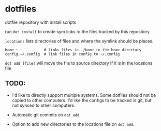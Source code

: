 dotfiles
========

dotfile repository with install scripts


run `dot install` to create sym links to the files tracked by this repository

`locations` lists directories of files and where the symlink should be places.

```
home ~            # links files in ./home to the home directory
config ~/.config  # link files in config to ~/.config
```

`dot add [file]` will move the file to source directory if it is in the locations file

## TODO:
 - I'd like to directly support multiple systems. Some dotfiles should not be copied to other computers. I'd like
the configs to be tracked in git, but not synced to other computers.

 - Automatic git commits on `dot add`.
 
 - Option to add new directories to the locations file on `dot add`.
